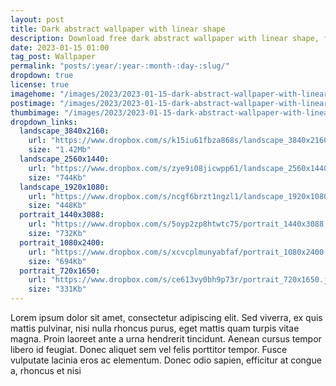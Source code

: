 ```yaml
---
layout: post
title: Dark abstract wallpaper with linear shape
description: Download free dark abstract wallpaper with linear shape, for popular screen resolutions, aesthetic backgrounds, 4k, 2k, FHD and modern mobile smartphones
date: 2023-01-15 01:00 
tag_post: Wallpaper
permalink: "posts/:year/:year-:month-:day-:slug/"
dropdown: true
license: true
imagehome: "/images/2023/2023-01-15-dark-abstract-wallpaper-with-linear-shape/imagehome.jpg"
postimage: "/images/2023/2023-01-15-dark-abstract-wallpaper-with-linear-shape/post-image.jpg"
thumbimage: "/images/2023/2023-01-15-dark-abstract-wallpaper-with-linear-shape/post-thumb.jpg"
dropdown_links:
  landscape_3840x2160:
    url: "https://www.dropbox.com/s/k15iu61fbza868s/landscape_3840x2160.jpg?dl=1"
    size: "1.42Mb"
  landscape_2560x1440:
    url: "https://www.dropbox.com/s/zye9i08jicwpp61/landscape_2560x1440.jpg?dl=1"
    size: "744Kb"
  landscape_1920x1080:
    url: "https://www.dropbox.com/s/ncgf6brzt1ngzl1/landscape_1920x1080.jpg?dl=1"
    size: "448Kb"
  portrait_1440x3088:
    url: "https://www.dropbox.com/s/5oyp2zp8htwtc75/portrait_1440x3088.jpg?dl=1"
    size: "732Kb"
  portrait_1080x2400:
    url: "https://www.dropbox.com/s/xcvcplmunyabfaf/portrait_1080x2400.jpg?dl=1"
    size: "694Kb"
  portrait_720x1650:
    url: "https://www.dropbox.com/s/ce613vy0bh9p73r/portrait_720x1650.jpg?dl=1"
    size: "331Kb"
---
```

<p>Lorem ipsum dolor sit amet, consectetur adipiscing elit. Sed viverra, ex quis mattis pulvinar, nisi nulla rhoncus purus, eget mattis quam turpis vitae magna. Proin laoreet ante a urna hendrerit tincidunt. Aenean cursus tempor libero id feugiat. Donec aliquet sem vel felis porttitor tempor. Fusce vulputate lacinia eros ac elementum. Donec odio sapien, efficitur at congue a, rhoncus et nisi</p>